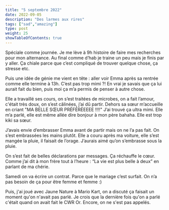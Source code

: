 ```yaml
---
title: "5 septembre 2022"
date: 2022-09-05
description: "Des larmes aux rires"
tags: ["sad","amazing"]
type: post
weight: 25
showTableOfContents: true
---
```


Spéciale comme journée. Je me lève à 9h histoire de faire mes recherches pour mon alternance. Au final comme d’hab je traine un peu mais je finis par y aller. Ça chiale parce que c’est compliqué de trouver quelque chose, ça stresse etc.

Puis une idée de génie me vient en tête : aller voir Emma après sa rentrée comme elle termine à 13h. C’est pas trop mimi ?! En vrai je savais que ça lui aurait fait du bien, puis moi ça m’a permis de penser à autre chose.

Elle a travaillé ses cours, on s’est traitées de microbes, on a fait l’amour, c'était très doux, on s’est câlinées, j’ai dû partir. Dehors sa sœur m’accueille en criant "MA BELLE SŒUR PRÉFÉRÉEEEE !!!!" J’ai trouvé ça ultra mimi. Elle m’a parlé, elle est même allée dire bonjour à mon père bahaha. Elle est trop kiki sa sœur.

J’avais envie d’embrasser Emma avant de partir mais on ne l’a pas fait. On s’est embrassées les mains plutôt. Elle a couru après ma voiture, elle s’est mangée la pluie, il faisait de l’orage. J’aurais aimé qu’on s’embrasse sous la pluie.

On s’est fait de belles déclarations par messages. Ça réchauffe le cœur. Comme j’ai dit à mon frère tout à l’heure : “La vie est plus belle à deux” en parlant de ma chérie.

Samedi on va écrire un contrat. Parce que le mariage c’est surfait. On n’a pas besoin de ça pour être femme et femme :)

Puis, j'ai joué avec Jaune Nature à Mario Kart, on a discuté ça faisait un moment qu'on n'avait pas parlé. Je crois que la dernière fois qu'on a parlé c'était quand on avait fait le CWR Or. Encore, on ne s'est pas appelés.